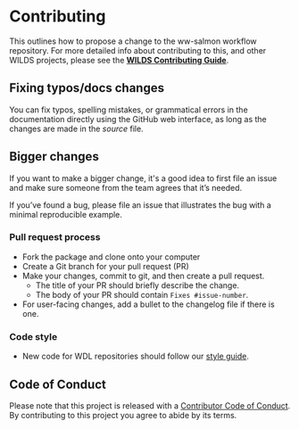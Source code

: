 # Contributing

This outlines how to propose a change to the ww-salmon workflow repository. 
For more detailed info about contributing to this, and other WILDS projects, please see the
[**WILDS Contributing Guide**](https://getwilds.org/guide/). 

## Fixing typos/docs changes

You can fix typos, spelling mistakes, or grammatical errors in the documentation directly using the GitHub web interface, as long as the changes are made in the _source_ file. 

## Bigger changes

If you want to make a bigger change, it's a good idea to first file an issue and make sure someone from the team agrees that it’s needed. 

If you’ve found a bug, please file an issue that illustrates the bug with a minimal 
reproducible example.

### Pull request process

*   Fork the package and clone onto your computer
*   Create a Git branch for your pull request (PR)
*   Make your changes, commit to git, and then create a pull request.
    *   The title of your PR should briefly describe the change.
    *   The body of your PR should contain `Fixes #issue-number`.
*  For user-facing changes, add a bullet to the changelog file if there is one.

### Code style

*   New code for WDL repositories should follow our [style guide](https://getwilds.org/guide/wdlconfig.html). 

## Code of Conduct

Please note that this project is released with a
[Contributor Code of Conduct](.github/CODE_OF_CONDUCT.md). By contributing to this
project you agree to abide by its terms.
